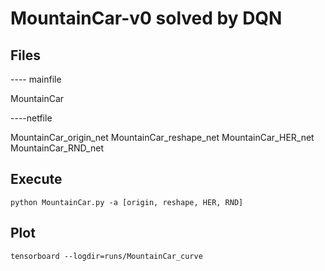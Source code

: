 # MountainCar-v0 solved by DQN

## Files

---- mainfile

MountainCar

----netfile

MountainCar_origin_net
MountainCar_reshape_net
MountainCar_HER_net
MountainCar_RND_net

## Execute

```shell
python MountainCar.py -a [origin, reshape, HER, RND]
```

## Plot

```shell
tensorboard --logdir=runs/MountainCar_curve
```